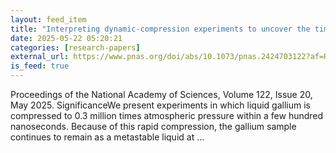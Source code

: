 ```yaml
---
layout: feed_item
title: "Interpreting dynamic-compression experiments to uncover the time dependence of freezing: Application to gallium"
date: 2025-05-22 05:20:21
categories: [research-papers]
external_url: https://www.pnas.org/doi/abs/10.1073/pnas.2424703122?af=R
is_feed: true
---
```


Proceedings of the National Academy of Sciences, Volume 122, Issue 20, May 2025. SignificanceWe present experiments in which liquid gallium is compressed to 0.3 million times atmospheric pressure within a few hundred nanoseconds. Because of this rapid compression, the gallium sample continues to remain as a metastable liquid at ...

